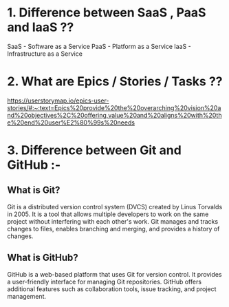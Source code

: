 # 1. Difference between SaaS , PaaS and IaaS ??
SaaS - Software as a Service
PaaS - Platform as a Service
IaaS - Infrastructure as a Service


# 2. What are Epics / Stories / Tasks ??

https://userstorymap.io/epics-user-stories/#:~:text=Epics%20provide%20the%20overarching%20vision%20and%20objectives%2C%20offering,value%20and%20aligns%20with%20the%20end%20user%E2%80%99s%20needs


# 3. Difference between Git and GitHub :-

 ## What is Git?

 Git is a distributed version control system (DVCS) created by Linus Torvalds in 2005.
 It is a tool that allows multiple developers to work on the same project without interfering with each other's work.
 Git manages and tracks changes to files, enables branching and merging, and provides a history of changes.

 ## What is GitHub?

 GitHub is a web-based platform that uses Git for version control.
 It provides a user-friendly interface for managing Git repositories.
 GitHub offers additional features such as collaboration tools, issue tracking, and project management.
